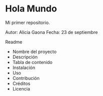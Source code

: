 # Hola Mundo
Mi primer repositorio.

Autor: Alicia Gaona
Fecha: 23 de septiembre


Readme

- Nombre del proyecto
- Descripción
- Tabla de contenido
- Instalación
- Uso
- Contribución
- Créditos
- Licencia

